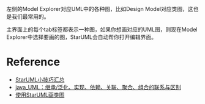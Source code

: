

左侧的Model Explorer对应UML中的各种图，比如Design Model对应类图，这也是我们最常用的。

主界面上的每个tab标签都表示一种图，如果你想画对应的UML图，则现在Model Explorer中选择要画的图，StarUML会自动帮你打开编辑界面。

# Reference

* [StarUML小技巧汇总](http://blog.csdn.net/qq_24399533/article/details/51069319)
* [java_UML：继承/泛化、实现、依赖、关联、聚合、组合的联系与区别](http://www.cnblogs.com/scevecn/p/5663369.html)
* [使用StarUML画类图](http://blog.csdn.net/dean_deng/article/details/44657755)